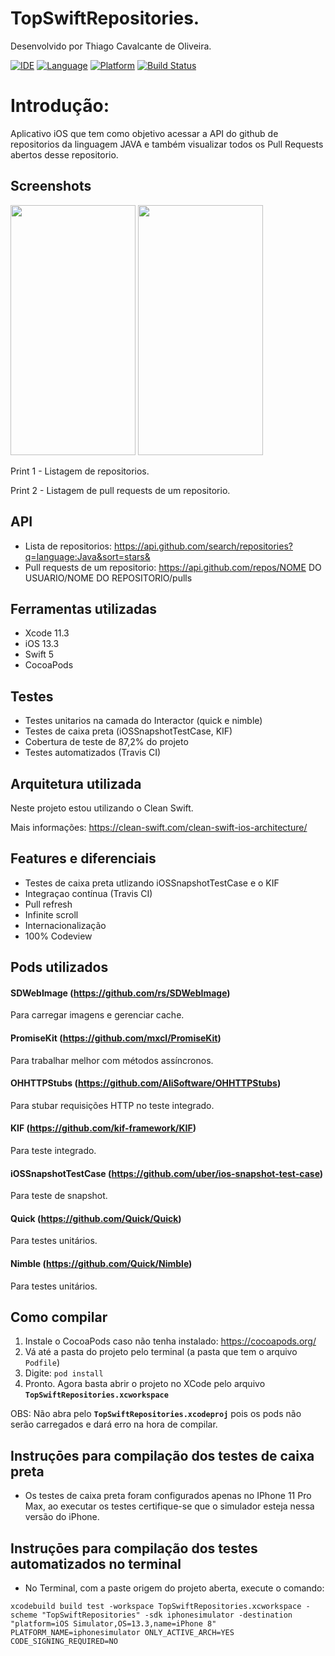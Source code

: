 # TopSwiftRepositories.

Desenvolvido por Thiago Cavalcante de Oliveira.

[![IDE](https://img.shields.io/badge/Xcode-11.3-blue.svg)](https://developer.apple.com/xcode/)
[![Language](https://img.shields.io/badge/swift-5-orange.svg)](https://swift.org)
[![Platform](https://img.shields.io/badge/iOS-13.3-green.svg)](https://developer.apple.com/ios/)
[![Build Status](https://travis-ci.com/jpedrosg/TopSwiftRepositories.svg?branch=master)](https://travis-ci.com/jpedrosg/TopSwiftRepositories.svg?branch=master)

# Introdução: 
Aplicativo iOS que tem como objetivo acessar a API do github de repositorios da linguagem JAVA e também visualizar todos os Pull Requests abertos desse repositorio.

## Screenshots

<img src="https://i.ibb.co/c3dVTQH/test-View-Controller-Flow-first-screen-3x.png" height="400" width="200">             <img src="https://i.ibb.co/ZKczJdF/test-View-Controller-Flow-pull-requests-screen-3x.png" height="400" width="200">        

Print 1 - Listagem de repositorios. 

Print 2 - Listagem de pull requests de um repositorio.


## API
- Lista de repositorios: https://api.github.com/search/repositories?q=language:Java&sort=stars&
- Pull requests de um repositorio: https://api.github.com/repos/NOME DO USUARIO/NOME DO REPOSITORIO/pulls


## Ferramentas utilizadas

- Xcode 11.3
- iOS 13.3
- Swift 5
- CocoaPods

## Testes

- Testes unitarios na camada do Interactor (quick e nimble)
- Testes de caixa preta (iOSSnapshotTestCase, KIF)
- Cobertura de teste de 87,2% do projeto
- Testes automatizados (Travis CI)

## Arquitetura utilizada

Neste projeto estou utilizando o Clean Swift.

Mais informações: https://clean-swift.com/clean-swift-ios-architecture/

## Features e diferenciais
- Testes de caixa preta utlizando iOSSnapshotTestCase e o KIF
- Integraçao contínua (Travis CI)
- Pull refresh
- Infinite scroll
- Internacionalização
- 100% Codeview

## Pods utilizados

#### SDWebImage (https://github.com/rs/SDWebImage)
Para carregar imagens e gerenciar cache.

#### PromiseKit (https://github.com/mxcl/PromiseKit)
Para trabalhar melhor com métodos assíncronos.

#### OHHTTPStubs (https://github.com/AliSoftware/OHHTTPStubs)
Para stubar requisições HTTP no teste integrado.

#### KIF (https://github.com/kif-framework/KIF)
Para teste integrado.

#### iOSSnapshotTestCase (https://github.com/uber/ios-snapshot-test-case)
Para teste de snapshot.

#### Quick (https://github.com/Quick/Quick)
Para testes unitários.

#### Nimble (https://github.com/Quick/Nimble)
Para testes unitários.

## Como compilar

1. Instale o CocoaPods caso não tenha instalado: https://cocoapods.org/
2. Vá até a pasta do projeto pelo terminal (a pasta que tem o arquivo `Podfile`)
3. Digite: `pod install`
4. Pronto. Agora basta abrir o projeto no XCode pelo arquivo **`TopSwiftRepositories.xcworkspace`**

OBS: Não abra pelo **`TopSwiftRepositories.xcodeproj`** pois os pods não serão carregados e dará erro na hora de compilar.

## Instruçōes para compilação dos testes de caixa preta
- Os testes de caixa preta foram configurados apenas no IPhone 11 Pro Max, ao executar os testes certifique-se que o simulador esteja nessa versão do iPhone.

## Instruçōes para compilação dos testes automatizados no terminal
- No Terminal, com a paste origem do projeto aberta, execute o comando:
```
xcodebuild build test -workspace TopSwiftRepositories.xcworkspace -scheme "TopSwiftRepositories" -sdk iphonesimulator -destination "platform=iOS Simulator,OS=13.3,name=iPhone 8" PLATFORM_NAME=iphonesimulator ONLY_ACTIVE_ARCH=YES CODE_SIGNING_REQUIRED=NO

```
